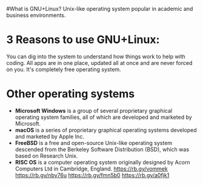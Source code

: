 #What is GNU+Linux?
Unix-like operating system popular in academic and business environments.
# 3 Reasons to use GNU+Linux:
You can dig into the system to understand how things work to help with coding.
All apps are in one place, updated all at once and are never forced on you.
It's completely free operating system.
# Other operating systems
* **Microsoft Windows** is a group of several proprietary graphical operating system families, all of which are developed and marketed by Microsoft. 
* **macOS** is a series of proprietary graphical operating systems developed and marketed by Apple Inc. 
* **FreeBSD** is a free and open-source Unix-like operating system descended from the Berkeley Software Distribution (BSD), which was based on Research Unix.
* **RISC OS** is a computer operating system originally designed by Acorn Computers Ltd in Cambridge, England.
https://rb.gy/vommek
https://rb.gy/nby76u
https://rb.gy/fmn5b0
https://rb.gy/a0fjk1 
